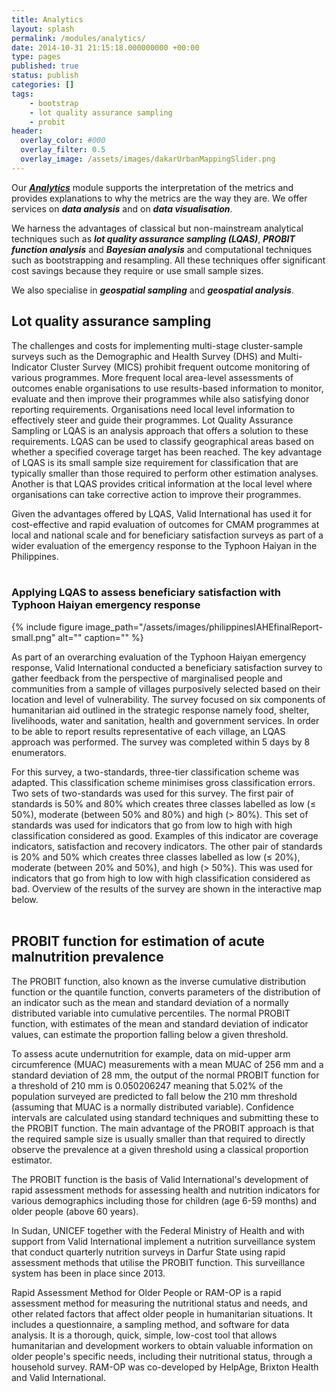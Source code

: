 ```yaml
---
title: Analytics
layout: splash
permalink: /modules/analytics/
date: 2014-10-31 21:15:18.000000000 +00:00
type: pages
published: true
status: publish
categories: []
tags:
    - bootstrap
    - lot quality assurance sampling
    - probit
header:
  overlay_color: #000
  overlay_filter: 0.5
  overlay_image: /assets/images/dakarUrbanMappingSlider.png
---
```


Our ***[Analytics](https://validmeasures.github.io/modules/analytics/)*** module supports the interpretation of the metrics and provides explanations to why the metrics are the way they are. We offer services on ***data analysis*** and on ***data visualisation***.

We harness the advantages of classical but non-mainstream analytical techniques such as ***lot quality assurance sampling (LQAS)***, ***PROBIT function analysis*** and ***Bayesian analysis*** and computational techniques such as bootstrapping and resampling. All these techniques offer significant cost savings because they require or use small sample sizes.

We also specialise in ***geospatial sampling*** and ***geospatial analysis***.

## Lot quality assurance sampling
The challenges and costs for implementing multi-stage cluster-sample surveys such as the Demographic and Health Survey (DHS) and Multi-Indicator Cluster Survey (MICS) prohibit frequent outcome monitoring of various programmes. More frequent local area-level assessments of outcomes enable organisations to use results-based information to monitor, evaluate and then improve their programmes while also satisfying donor reporting requirements. Organisations need local level information to effectively steer and guide their programmes. Lot Quality Assurance Sampling or LQAS is an analysis approach that offers a solution to these requirements. LQAS can be used to classify geographical areas based on whether a specified coverage target has been reached. The key advantage of LQAS is its small sample size requirement for classification that are typically smaller than those required to perform other estimation analyses. Another is that LQAS provides critical information at the local level where organisations can take corrective action to improve their programmes.

Given the advantages offered by LQAS, Valid International has used it for cost-effective and rapid evaluation of outcomes for CMAM programmes at local and national scale and for beneficiary satisfaction surveys as part of a wider evaluation of the emergency response to the Typhoon Haiyan in the Philippines.
<br/><br/>

### Applying LQAS to assess beneficiary satisfaction with Typhoon Haiyan emergency response

{% include figure image_path="/assets/images/philippinesIAHEfinalReport-small.png" alt="" caption="" %}

As part of an overarching evaluation of the Typhoon Haiyan emergency response, Valid International conducted a beneficiary satisfaction survey to gather feedback from the perspective of marginalised people and communities from a sample of villages purposively selected based on their location and level of vulnerability. The survey focused on six components of humanitarian aid outlined in the strategic response namely food, shelter, livelihoods, water and sanitation, health and government services. In order to be able to report results representative of each village, an LQAS approach was performed. The survey was completed within 5 days by 8 enumerators.

For this survey, a two-standards, three-tier classification scheme was adapted. This classification scheme minimises gross classification errors. Two sets of two-standards was used for this survey. The first pair of standards is 50% and 80% which creates three classes labelled as low (≤ 50%), moderate (between 50% and 80%) and high (> 80%). This set of standards was used for indicators that go from low to high with high classification considered as good. Examples of this indicator are coverage indicators, satisfaction and recovery indicators. The other pair of standards is 20% and 50% which creates three classes labelled as low (≤ 20%), moderate (between 20% and 50%), and high (> 50%). This was used for indicators that go from high to low with high classification considered as bad. Overview of the results of the survey are shown in the interactive map below.
<br/><br/>


## PROBIT function for estimation of acute malnutrition prevalence
The PROBIT function, also known as the inverse cumulative distribution function or the quantile function, converts parameters of the distribution of an indicator such as the mean and standard deviation of a normally distributed variable into cumulative percentiles. The normal PROBIT function, with estimates of the mean and standard deviation of indicator values, can estimate the proportion falling below a given threshold.

To assess acute undernutrition for example, data on mid-upper arm circumference (MUAC) measurements with a mean MUAC of 256 mm and a standard deviation of 28 mm, the output of the normal PROBIT function for a threshold of 210 mm is 0.050206247 meaning that 5.02% of the population surveyed are predicted to fall below the 210 mm threshold (assuming that MUAC is a normally distributed variable). Confidence intervals are calculated using standard techniques and submitting these to the PROBIT function. The main advantage of the PROBIT approach is that the required sample size is usually smaller than that required to directly observe the prevalence at a given threshold using a classical proportion estimator.

The PROBIT function is the basis of Valid International's development of rapid assessment methods for assessing health and nutrition indicators for various demographics including those for children (age 6-59 months) and older people (above 60 years).

In Sudan, UNICEF together with the Federal Ministry of Health and with support from Valid International implement a nutrition surveillance system that conduct quarterly nutrition surveys in Darfur State using rapid assessment methods that utilise the PROBIT function. This surveillance system has been in place since 2013.

Rapid Assessment Method for Older People or RAM-OP is a rapid assessment method for measuring the nutritional status and needs, and other related factors that affect older people in humanitarian situations. It includes a questionnaire, a sampling method, and software for data analysis. It is a thorough, quick, simple, low-cost tool that allows humanitarian and development workers to obtain valuable information on older people's specific needs, including their nutritional status, through a household survey. RAM-OP was co-developed by HelpAge, Brixton Health and Valid International.
<br/><br/>

